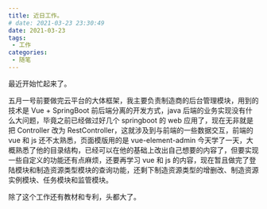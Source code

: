 ```yaml
---
title: 近日工作。
# date: 2021-03-23 23:30:49
date: 2021-03-23
tags:
 - 工作
categories:
 - 随笔
---
```


最近开始忙起来了。

五月一号前要做完云平台的大体框架，我主要负责制造商的后台管理模块，用到的技术是 Vue + SpringBoot 前后端分离的开发方式，java 后端的业务实现没有什么大问题，毕竟之前已经做过好几个 springboot 的 web 应用了，现在无非就是把 Controller 改为 RestController，这就涉及到与前端的一些数据交互，前端的 vue 和 js 还不太熟悉，页面模版用的是 vue-element-admin 今天学了一天，大概熟悉了他的目录结构，已经可以在他的基础上改出自己想要的内容了，但要实现一些自定义的功能还有点麻烦，还要再学习 vue 和 js 的内容，现在暂且做完了登陆模块和制造资源类型模块的查询功能，还剩下制造资源类型的增删改、制造资源实例模块、任务模块和监管模块。

除了这个工作还有教材和专利，头都大了。